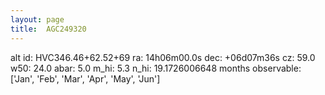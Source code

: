 ```yaml
---
layout: page
title:  AGC249320
--- 
```

alt id: HVC346.46+62.52+69
ra: 14h06m00.0s
dec: +06d07m36s
cz: 59.0
w50: 24.0
abar: 5.0
m_hi: 5.3
n_hi: 19.1726006648
months observable: ['Jan', 'Feb', 'Mar', 'Apr', 'May', 'Jun']
